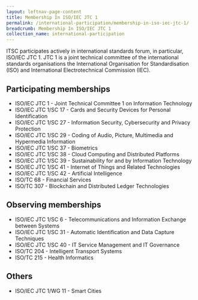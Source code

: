 ```yaml
---
layout: leftnav-page-content
title: Membership In ISO/IEC JTC 1
permalink: /international-participation/membership-in-iso-iec-jtc-1/
breadcrumb: Membership In ISO/IEC JTC 1
collection_name: international-participation
---
```

ITSC participates actively in international standards forum, in particular, ISO/IEC JTC 1. JTC 1 is a joint technical committee of the international standards organisations the International Organisation for Standardisation (ISO) and International Electrotechnical Commission (IEC).

## Participating memberships
* ISO/IEC JTC 1 - Joint Technical Committee 1 on Information Technology
* ISO/IEC JTC 1/SC 17 - Cards and Security Devices for Personal Identification
* ISO/IEC JTC 1/SC 27 - Information Security, Cybersecurity and Privacy Protection
* ISO/IEC JTC 1/SC 29 - Coding of Audio, Picture, Multimedia and Hypermedia Information
* ISO/IEC JTC 1/SC 37 - Biometrics
* ISO/IEC JTC 1/SC 38 - Cloud Computing and Distributed Platforms
* ISO/IEC JTC 1/SC 39 - Sustainability for and by Information Technology
* ISO/IEC JTC 1/SC 41 - Internet of Things and Related Technologies
* ISO/IEC JTC 1/SC 42 - Artificial Intelligence
* ISO/TC 68 - Financial Services
* ISO/TC 307 - Blockchain and Distributed Ledger Technologies

## Observing memberships
* ISO/IEC JTC 1/SC 6 - Telecommunications and Information Exchange between Systems
* ISO/IEC JTC 1/SC 31 - Automatic Identification and Data Capture Techniques
* ISO/IEC JTC 1/SC 40 - IT Service Management and IT Governance
* ISO/TC 204 - Intelligent Transport Systems
* ISO/TC 215 - Health Informatics

## Others
* ISO/IEC JTC 1/WG 11 - Smart Cities
